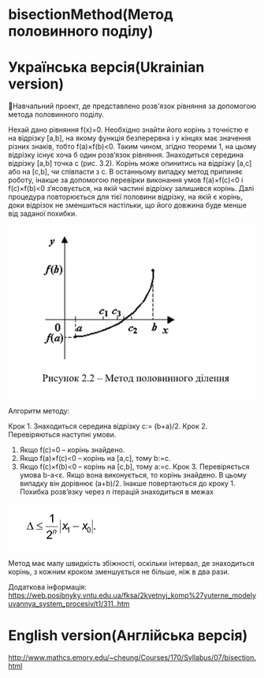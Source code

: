 # bisectionMethod(Метод половинного поділу)

# Українська версія(Ukrainian version)
📖Навчальний проект, де представлено розв'язок рівняння за допомогою метода половинного поділу.

Нехай дано рівняння f(x)=0. Необхідно знайти його корінь з точністю e на відрізку [a,b], на якому функція безперервна і у кінцях має значення різних знаків, тобто  f(a)×f(b)<0. Таким чином, згідно теореми 1, на цьому відрізку існує хоча б один розв’язок рівняння.
Знаходиться середина відрізку [a,b] точка с (рис. 3.2). Корінь може опинитись на відрізку [a,с] або на [с,b], чи співпасти з с. В останньому випадку метод припиняє роботу, інакше за допомогою перевірки виконання умов f(a)×f(c)<0 і f(c)×f(b)<0 з’ясовується, на якій частині відрізку залишився корінь. Далі процедура повторюється для тієї половини відрізку, на якій є корінь, доки відрізок не зменшиться настільки, що його довжина буде менше від заданої похибки.

![Рисунок 2.2](https://github.com/ChyzhykNazar/bisectionMethod/blob/d966b932ff41da3d2c357652a7c3c2123e637aa2/images/%231.png)

Алгоритм методу:

 Крок 1. Знаходиться середина відрізку с:= (b+a)/2.
 Крок 2. Перевіряються наступні умови.
 1. Якщо f(c)=0 – корінь знайдено.
 2. Якщо f(a)×f(c)<0 – корінь на [a,c], тому b:=c.
 3. Якщо f(c)×f(b)<0 – корінь на [c,b], тому a:=c.
	Крок 3. Перевіряється умова b-a<ε. Якщо вона виконується, то корінь знайдено. В цьому випадку він дорівнює (a+b)/2. Інакше повертаються до кроку 1. 
Похибка розв’язку  через n ітерацій знаходиться в межах

![](https://github.com/ChyzhykNazar/bisectionMethod/blob/d966b932ff41da3d2c357652a7c3c2123e637aa2/images/%232.png)

Метод має малу швидкість збіжності, оскільки інтервал, де знаходиться корінь, з кожним кроком зменшується не більше, ніж в два рази.

Додаткова інформація:
https://web.posibnyky.vntu.edu.ua/fksa/2kvetnyj_komp%27yuterne_modelyuvannya_system_procesiv/t1/311..htm

# English version(Англійська версія)
http://www.mathcs.emory.edu/~cheung/Courses/170/Syllabus/07/bisection.html
